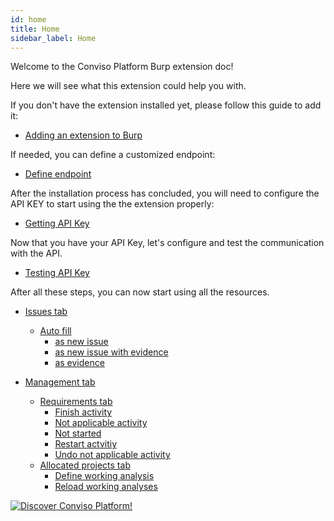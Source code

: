 ```yaml
---
id: home
title: Home
sidebar_label: Home
---
```


Welcome to the Conviso Platform Burp extension doc!

Here we will see what this extension could help you with.

If you don't have the extension installed yet, please follow this guide to add it:
* [Adding an extension to Burp](./add-extension-to-burp)

If needed, you can define a customized endpoint:
* [Define endpoint](./define-endpoint)

After the installation process has concluded, you will need to configure the API KEY to start using the the extension properly: 
* [Getting API Key](../../../api/generate-apikey)

Now that you have your API Key, let's configure and test the communication with the API.

* [Testing API Key](./test-api-key)

After all these steps, you can now start using all the resources.

* [Issues tab](./issues-tab)
  * [Auto fill](./auto-fill)
    * [as new issue](./as-new-issue)
    * [as new issue with evidence](./as-new-issue-with-evidence)
    * [as evidence](./as-evidence)

* [Management tab](./home)
  * [Requirements tab](./requirements-tabs)
    * [Finish activity](./finish-activity)
    * [Not applicable activity](./not-applicable-activity)
    * [Not started](./not-started)
    * [Restart actvitiy](./restart-activity)
    * [Undo not applicable activity](./not-applicable)
  * [Allocated projects tab](./home)
    * [Define working analysis](./working-analysis)
    * [Reload working analyses](./reload-working-analyses)

[![Discover Conviso Platform!](https://no-cache.hubspot.com/cta/default/5613826/interactive-125788977029.png)](https://cta-service-cms2.hubspot.com/web-interactives/public/v1/track/redirect?encryptedPayload=AVxigLKtcWzoFbzpyImNNQsXC9S54LjJuklwM39zNd7hvSoR%2FVTX%2FXjNdqdcIIDaZwGiNwYii5hXwRR06puch8xINMyL3EXxTMuSG8Le9if9juV3u%2F%2BX%2FCKsCZN1tLpW39gGnNpiLedq%2BrrfmYxgh8G%2BTcRBEWaKasQ%3D&webInteractiveContentId=125788977029&portalId=5613826)